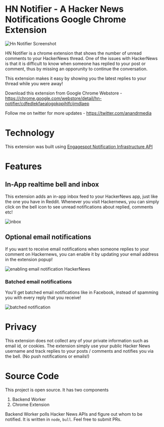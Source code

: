 # HN Notifier - A Hacker News Notifications Google Chrome Extension

![Hn Notifier Screenshot](https://cdn.engagespot.co/misc/hn_notifier.png)

HN Notifier is a chrome extension that shows the number of unread comments to your HackerNews thread. One of the issues with HackerNews is that it is difficult to know when someone has replied to your post or comment, thus by missing an opporunity to continue the conversation.

This extension makes it easy by showing you the latest replies to your thread while you were away!

Download this extension from Google Chrome Webstore - https://chrome.google.com/webstore/detail/hn-notifier/cdfedlekfaealogpkppjhlfcijmdlaep

Follow me on twitter for more updates - https://twitter.com/anandrmedia

# Technology

This extension was built using <a href="https://engagespot.co?ref=hn_notify_repo" target="_blank">Engagespot Notification Infrastructure API</a>

# Features

## In-App realtime bell and inbox

This extension adds an in-app inbox feed to your HackerNews app, just like the one you have in Reddit. Whenever you visit Hackernews, you can simply click on the bell icon to see unread notifications about replied, comments etc!

![inbox](https://lh3.googleusercontent.com/mGVxga_McWASW1KBfVUSoNq-qACbe5eVSmuX6qbHjkR989pnP9QN2zRfB1B6_ToxrIG5ozL5CDREIe5nAmxhIp6I=w640-h400-e365-rj-sc0x00ffffff)

## Optional email notifications

If you want to receive email notifications when someone replies to your comment on Hackernews, you can enable it by updating your email address in the extension popup!

![enabling email notification HackerNews](https://engagespot-website.s3.us-west-2.amazonaws.com/public/notifier_hackernews_email_694764bb04.png?updated_at=2023-05-22T05:37:37.388Z)

### Batched email notifications

You'll get batched email notifications like in Facebook, instead of spamming you with every reply that you receive!

![batched notification](https://lh3.googleusercontent.com/jQeO_eoO5xShvHL4OpNf1hq95RE7TTajMQsCoog1Tu53uc29wcKJ5hVj61uMmTchCVb2FTUtBuiJITxabkiRnfZTCg=w640-h400-e365-rj-sc0x00ffffff)

# Privacy

This extension does not collect any of your private information such as email id, or cookies. The extension simply use your public Hacker News username and track replies to your posts / comments and notifies you via the bell. (No push notifications or emails!)

# Source Code

This project is open source. It has two components

1. Backend Worker
2. Chrome Extension

Backend Worker polls Hacker News APIs and figure out whom to be notified. It is written in `node`, `bull`. Feel free to submit PRs.
